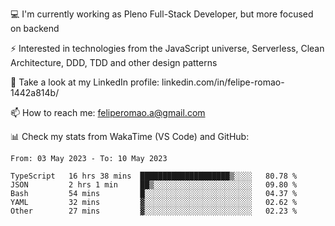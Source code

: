 💻 I'm currently working as Pleno Full-Stack Developer, but more focused on backend

⚡ Interested in technologies from the JavaScript universe, Serverless, Clean Architecture, DDD, TDD and other design patterns

👥 Take a look at my LinkedIn profile: linkedin.com/in/felipe-romao-1442a814b/

📫 How to reach me: feliperomao.a@gmail.com

📊 Check my stats from WakaTime (VS Code) and GitHub:

<!--START_SECTION:waka-->

```text
From: 03 May 2023 - To: 10 May 2023

TypeScript   16 hrs 38 mins  ████████████████████▒░░░░   80.78 %
JSON         2 hrs 1 min     ██▒░░░░░░░░░░░░░░░░░░░░░░   09.80 %
Bash         54 mins         █░░░░░░░░░░░░░░░░░░░░░░░░   04.37 %
YAML         32 mins         ▓░░░░░░░░░░░░░░░░░░░░░░░░   02.62 %
Other        27 mins         ▓░░░░░░░░░░░░░░░░░░░░░░░░   02.23 %
```

<!--END_SECTION:waka-->
